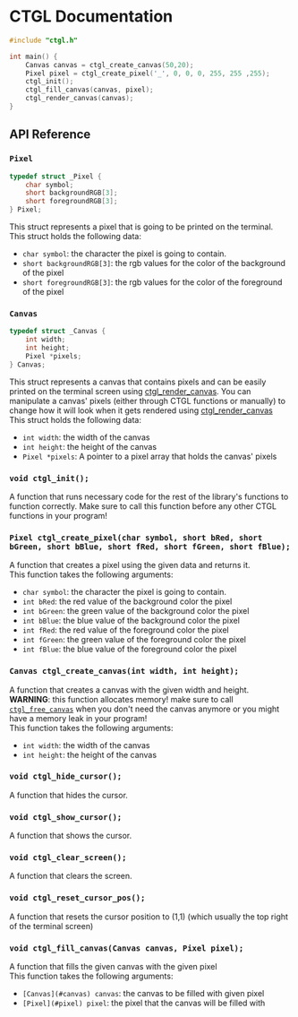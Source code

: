 # CTGL Documentation



```c
#include "ctgl.h"

int main() {
	Canvas canvas = ctgl_create_canvas(50,20);
	Pixel pixel = ctgl_create_pixel('_', 0, 0, 0, 255, 255 ,255);
	ctgl_init();
	ctgl_fill_canvas(canvas, pixel);
	ctgl_render_canvas(canvas);
}
```

## API Reference


### `Pixel`

```c
typedef struct _Pixel {
	char symbol;
	short backgroundRGB[3];
	short foregroundRGB[3];
} Pixel;
```

This struct represents a pixel that is going to be printed on the terminal.<br>
This struct holds the following data:
- `char symbol`: the character the pixel is going to contain.
- `short backgroundRGB[3]`: the rgb values for the color of the background of the pixel
- `short foregroundRGB[3]`: the rgb values for the color of the foreground of the pixel

### `Canvas`

```c
typedef struct _Canvas {
	int width;
	int height;
	Pixel *pixels;
} Canvas;
```

This struct represents a canvas that contains pixels and can be easily printed on the terminal screen using [ctgl_render_canvas](#ctgl_render_canvas). You can manipulate a canvas' pixels (either through CTGL functions or manually) to change how it will look when it gets rendered using [ctgl_render_canvas](#ctgl_render_canvas)<br>
This struct holds the following data:
- `int width`: the width of the canvas
- `int height`: the height of the canvas
- `Pixel *pixels`: A pointer to a pixel array that holds the canvas' pixels

### `void ctgl_init();`

A function that runs necessary code for the rest of the library's functions to function correctly. Make sure to call this function before any other CTGL functions in your program!

### `Pixel ctgl_create_pixel(char symbol, short bRed, short bGreen, short bBlue, short fRed, short fGreen, short fBlue);`

A function that creates a pixel using the given data and returns it.<br>
This function takes the following arguments:
- `char symbol`: the character the pixel is going to contain.
- `int bRed`: the red value of the background color the pixel
- `int bGreen`: the green value of the background color the pixel
- `int bBlue`: the blue value of the background color the pixel
- `int fRed`: the red value of the foreground color the pixel
- `int fGreen`: the green value of the foreground color the pixel
- `int fBlue`: the blue value of the foreground color the pixel

### `Canvas ctgl_create_canvas(int width, int height);`

A function that creates a canvas with the given width and height.<br>
**WARNING**: this function allocates memory! make sure to call [`ctgl_free_canvas`](#ctgl_free_canvas) when you don't need the canvas anymore or you might have a memory leak in your program!<br>
This function takes the following arguments:
- `int width`: the width of the canvas
- `int height`: the height of the canvas

### `void ctgl_hide_cursor();`

A function that hides the cursor.

### `void ctgl_show_cursor();`

A function that shows the cursor.

### `void ctgl_clear_screen();`

A function that clears the screen.

### `void ctgl_reset_cursor_pos();`

A function that resets the cursor position to (1,1) (which usually the top right of the terminal screen)

### `void ctgl_fill_canvas(Canvas canvas, Pixel pixel);`

A function that fills the given canvas with the given pixel<br>
This function takes the following arguments:
- `[Canvas](#canvas) canvas`: the canvas to be filled with given pixel
- `[Pixel](#pixel) pixel`: the pixel that the canvas will be filled with

